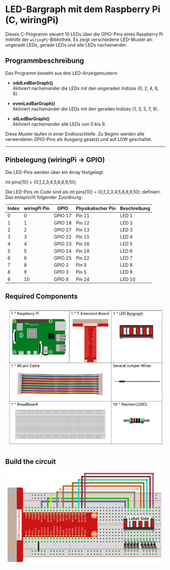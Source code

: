# LED-Bargraph mit dem Raspberry Pi (C, wiringPi)

Dieses C-Programm steuert 10 LEDs über die GPIO-Pins eines Raspberry Pi mithilfe der `wiringPi`-Bibliothek. Es zeigt verschiedene LED-Muster an: ungerade LEDs, gerade LEDs und alle LEDs nacheinander.

## Programmbeschreibung

Das Programm besteht aus drei LED-Anzeigemustern:

- **oddLedBarGraph()**  
  Aktiviert nacheinander die LEDs mit den ungeraden Indizes (0, 2, 4, 6, 8).

- **evenLedBarGraph()**  
  Aktiviert nacheinander die LEDs mit den geraden Indizes (1, 3, 5, 7, 9).

- **allLedBarGraph()**  
  Aktiviert nacheinander alle LEDs von 0 bis 9.

Diese Muster laufen in einer Endlosschleife. Zu Beginn werden alle verwendeten GPIO-Pins als Ausgang gesetzt und auf LOW geschaltet.

---

## Pinbelegung (wiringPi → GPIO)

Die LED-Pins werden über ein Array festgelegt:

int pins[10] = {0,1,2,3,4,5,6,8,9,10};

Die LED-Pins im Code sind als int pins[10] = {0,1,2,3,4,5,6,8,9,10}; definiert. Das entspricht folgender Zuordnung:

| Index | wiringPi Pin | GPIO    | Physikalischer Pin | Beschreibung |
| ----- | ------------ | ------- | ------------------ | ------------ |
| 0     | 0            | GPIO 17 | Pin 11             | LED 1        |
| 1     | 1            | GPIO 18 | Pin 12             | LED 2        |
| 2     | 2            | GPIO 27 | Pin 13             | LED 3        |
| 3     | 3            | GPIO 22 | Pin 15             | LED 4        |
| 4     | 4            | GPIO 23 | Pin 16             | LED 5        |
| 5     | 5            | GPIO 24 | Pin 18             | LED 6        |
| 6     | 6            | GPIO 25 | Pin 22             | LED 7        |
| 7     | 8            | GPIO 2  | Pin 3              | LED 8        |
| 8     | 9            | GPIO 3  | Pin 5              | LED 9        |
| 9     | 10           | GPIO 8  | Pin 24             | LED 10       |


## Required Components
![Diagram](https://raw.githubusercontent.com/CodeByHusen/Embedded-Systems-/main/Projects%20in%20Python/LED-Bar-Graph/pictures/Required%20Components.png)

## Build the circuit
![Diagram](https://raw.githubusercontent.com/CodeByHusen/Embedded-Systems-/main/Projects%20in%20Python/LED-Bar-Graph/pictures/Build%20the%20circuit.png)
